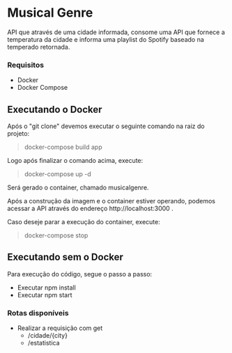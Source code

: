 # Musical Genre
API que através de uma cidade informada, consome uma API que fornece a temperatura da cidade e informa uma playlist do Spotify baseado na temperado retornada.

### Requisitos
* Docker
* Docker Compose

## Executando o Docker
Após o "git clone" devemos executar o seguinte comando na raiz do projeto:

> docker-compose build app

Logo após finalizar o comando acima, execute:

> docker-compose up -d

Será gerado o container, chamado musicalgenre.

Após a construção da imagem e o container estiver operando, podemos acessar a API através do endereço http://localhost:3000 .

Caso deseje parar a execução do container, execute:

> docker-compose stop

## Executando sem o Docker
Para execução do código, segue o passo a passo:

* Executar npm install
* Executar npm start

### Rotas disponíveis 

* Realizar a requisição com get
    * /cidade/{city}
    * /estatistica

